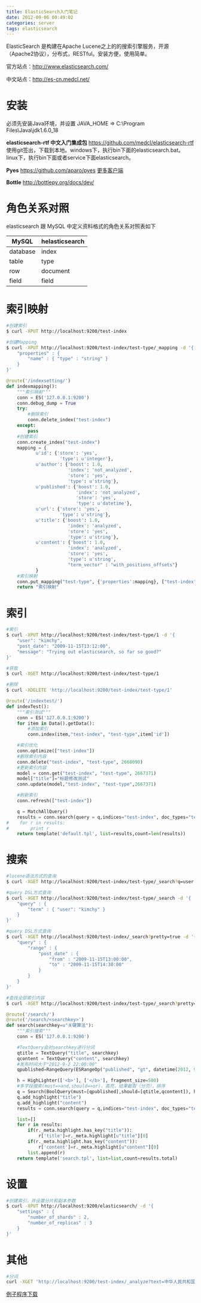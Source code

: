 ```yaml
---
title: ElasticSearch入门笔记
date: 2012-09-06 00:49:02
categories: server
tags: elasticsearch
---
```


ElasticSearch 是构建在Apache Lucene之上的的搜索引擎服务，开源（Apache2协议），分布式，RESTful。安装方便，使用简单。

官方站点：http://www.elasticsearch.com/

中文站点：http://es-cn.medcl.net/

# 安装

必须先安装Java环境，并设置 JAVA_HOME => C:\Program Files\Java\jdk1.6.0_18

**elasticsearch-rtf 中文入门集成包** https://github.com/medcl/elasticsearch-rtf
使用git签出，下载到本地。windows下，执行bin下面的elasticsearch.bat。linux下，执行bin下面或者service下面elasticsearch。

**Pyes** https://github.com/aparo/pyes [更多客户端](https://www.elastic.co/guide/en/elasticsearch/client/index.html)

**Bottle** http://bottlepy.org/docs/dev/

# 角色关系对照

elasticsearch 跟 MySQL 中定义资料格式的角色关系对照表如下

MySQL  | helasticsearch
---|---
database | index
table | type
row | document
field | field



# 索引映射


``` bash
#创建索引
$ curl -XPUT http://localhost:9200/test-index

#创建Mapping
$ curl -XPUT http://localhost:9200/test-index/test-type/_mapping -d '{
    "properties" : {
        "name" : { "type" : "string" }
    }
}'
```

``` python
@route('/indexsetting/')
def indexmapping():
    """索引映射"""
    conn = ES('127.0.0.1:9200')
    conn.debug_dump = True
    try:
        #删除索引
        conn.delete_index("test-index")
    except:
        pass
    #创建索引
    conn.create_index("test-index")
    mapping = {
           u'id': {'store': 'yes',
                    'type': u'integer'},
           u'author': {'boost': 1.0,
                       'index': 'not_analyzed',
                       'store': 'yes',
                       'type': u'string'},
           u'published': {'boost': 1.0,
                          'index': 'not_analyzed',
                          'store': 'yes',
                          'type': u'datetime'},
           u'url': {'store': 'yes',
                    'type': u'string'},
           u'title': {'boost': 1.0,
                       'index': 'analyzed',
                       'store': 'yes',
                       'type': u'string'},
           u'content': {'boost': 1.0,
                       'index': 'analyzed',
                       'store': 'yes',
                       'type': u'string',
                       "term_vector" : "with_positions_offsets"}
           }
    #索引映射
    conn.put_mapping("test-type", {'properties':mapping}, ["test-index"])
    return "索引映射"
```


# 索引


``` bash
#索引
$ curl -XPUT http://localhost:9200/test-index/test-type/1 -d '{
    "user": "kimchy",
    "post_date": "2009-11-15T13:12:00",
    "message": "Trying out elasticsearch, so far so good?"
}'

#获取
$ curl -XGET http://localhost:9200/test-index/test-type/1

#删除
$ curl -XDELETE 'http://localhost:9200/test-index/test-type/1'
```

``` python
@route('/indextest/')
def indexTest():
    """索引测试"""
    conn = ES('127.0.0.1:9200')
    for item in Data().getData():
        #添加索引
        conn.index(item,"test-index", "test-type",item['id'])

    #索引优化
    conn.optimize(["test-index"])
    #删除索引内容
    conn.delete("test-index", "test-type", 2668090)
    #更新索引内容
    model = conn.get("test-index", "test-type", 2667371)
    model["title"]="标题修改测试"
    conn.update(model,"test-index", "test-type",2667371)

    #刷新索引
    conn.refresh(["test-index"])

    q = MatchAllQuery()
    results = conn.search(query = q,indices="test-index", doc_types="test-type")
#    for r in results:
#        print r
    return template('default.tpl', list=results,count=len(results))
```

# 搜索


``` bash
#lucene语法方式的查询
$ curl -XGET http://localhost:9200/test-index/test-type/_search?q=user:kimchy

#query DSL方式查询
$ curl -XGET http://localhost:9200/test-index/test-type/_search -d '{
    "query" : {
        "term" : { "user": "kimchy" }
    }
}'

#query DSL方式查询
$ curl -XGET http://localhost:9200/test-index/_search?pretty=true -d '{
    "query" : {
        "range" : {
            "post_date" : {
                "from" : "2009-11-15T13:00:00",
                "to" : "2009-11-15T14:30:00"
            }
        }
    }
}'

#查找全部索引内容
$ curl -XGET http://localhost:9200/test-index/test-type/_search?pretty=true

```



``` python
@route('/search/')
@route('/search/<searchkey>')
def search(searchkey=u"关键算法"):
    """索引搜索"""
    conn = ES('127.0.0.1:9200')

    #TextQuery会对searchkey进行分词
    qtitle = TextQuery("title", searchkey)
    qcontent = TextQuery("content", searchkey)
    #发布时间大于"2012-9-2 22:00:00"
    qpublished=RangeQuery(ESRangeOp("published", "gt", datetime(2012, 9, 2, 22, 0, 0)))

    h = HighLighter(['<b>'], ['</b>'], fragment_size=500)
    #多字段搜索(must=>and,should=>or)，高亮，结果截取（分页），排序
    q = Search(BoolQuery(must=[qpublished],should=[qtitle,qcontent]), highlight=h, start=0, size=3, sort={'id': {'order': 'asc'}})
    q.add_highlight("title")
    q.add_highlight("content")
    results = conn.search(query = q,indices="test-index", doc_types="test-type")

    list=[]
    for r in results:
        if(r._meta.highlight.has_key("title")):
            r['title']=r._meta.highlight[u"title"][0]
        if(r._meta.highlight.has_key("content")):
            r['content']=r._meta.highlight[u"content"][0]
        list.append(r)
    return template('search.tpl', list=list,count=results.total)
```

# 设置


``` bash
#创建索引，并设置分片和副本参数
$ curl -XPUT http://localhost:9200/elasticsearch/ -d '{
    "settings" : {
        "number_of_shards" : 2,
        "number_of_replicas" : 3
    }
}'
```


# 其他


``` bash
#分词
curl -XGET 'http://localhost:9200/test-index/_analyze?text=中华人民共和国'
```
[例子程序下载](/uploads/files/elasticsearch_demo.rar)